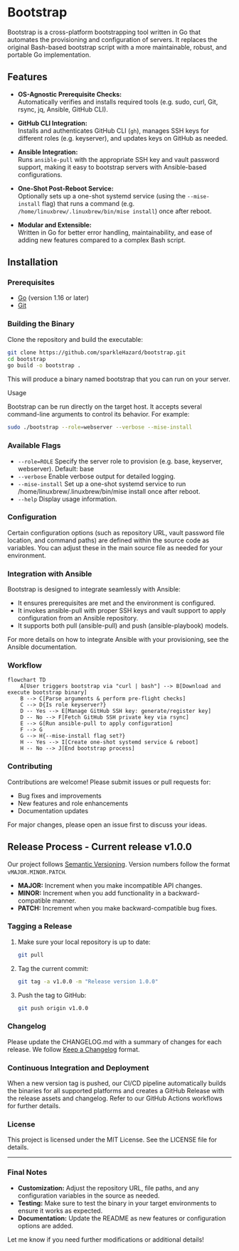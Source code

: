 # Bootstrap

Bootstrap is a cross-platform bootstrapping tool written in Go that automates the provisioning and configuration of servers. It replaces the original Bash-based bootstrap script with a more maintainable, robust, and portable Go implementation.

## Features

- **OS-Agnostic Prerequisite Checks:**  
  Automatically verifies and installs required tools (e.g. sudo, curl, Git, rsync, jq, Ansible, GitHub CLI).

- **GitHub CLI Integration:**  
  Installs and authenticates GitHub CLI (`gh`), manages SSH keys for different roles (e.g. keyserver), and updates keys on GitHub as needed.

- **Ansible Integration:**  
  Runs `ansible-pull` with the appropriate SSH key and vault password support, making it easy to bootstrap servers with Ansible-based configurations.

- **One-Shot Post-Reboot Service:**  
  Optionally sets up a one-shot systemd service (using the `--mise-install` flag) that runs a command (e.g. `/home/linuxbrew/.linuxbrew/bin/mise install`) once after reboot.

- **Modular and Extensible:**  
  Written in Go for better error handling, maintainability, and ease of adding new features compared to a complex Bash script.

## Installation

### Prerequisites

- [Go](https://golang.org/dl/) (version 1.16 or later)
- [Git](https://git-scm.com/)

### Building the Binary

Clone the repository and build the executable:

```bash
git clone https://github.com/sparkleHazard/bootstrap.git
cd bootstrap
go build -o bootstrap .
```

This will produce a binary named bootstrap that you can run on your server.

Usage

Bootstrap can be run directly on the target host. It accepts several command-line arguments to control its behavior. For example:

```bash
sudo ./bootstrap --role=webserver --verbose --mise-install
```

### Available Flags

- `--role=ROLE`
  Specify the server role to provision (e.g. base, keyserver, webserver).
  Default: base
- `--verbose`
  Enable verbose output for detailed logging.
- `--mise-install`
  Set up a one-shot systemd service to run /home/linuxbrew/.linuxbrew/bin/mise install once after reboot.
- `--help`
  Display usage information.

### Configuration

Certain configuration options (such as repository URL, vault password file location, and command paths) are defined within the source code as variables. You can adjust these in the main source file as needed for your environment.

### Integration with Ansible

Bootstrap is designed to integrate seamlessly with Ansible:

- It ensures prerequisites are met and the environment is configured.
- It invokes ansible-pull with proper SSH keys and vault support to apply configuration from an Ansible repository.
- It supports both pull (ansible-pull) and push (ansible-playbook) models.

For more details on how to integrate Ansible with your provisioning, see the Ansible documentation.

### Workflow

```mermaid
flowchart TD
    A[User triggers bootstrap via "curl | bash"] --> B[Download and execute bootstrap binary]
    B --> C[Parse arguments & perform pre-flight checks]
    C --> D{Is role keyserver?}
    D -- Yes --> E[Manage GitHub SSH key: generate/register key]
    D -- No --> F[Fetch GitHub SSH private key via rsync]
    E --> G[Run ansible-pull to apply configuration]
    F --> G
    G --> H{--mise-install flag set?}
    H -- Yes --> I[Create one-shot systemd service & reboot]
    H -- No --> J[End bootstrap process]
```

### Contributing

Contributions are welcome! Please submit issues or pull requests for:

- Bug fixes and improvements
- New features and role enhancements
- Documentation updates

For major changes, please open an issue first to discuss your ideas.

## Release Process - Current release v1.0.0

Our project follows [Semantic Versioning](https://semver.org/). Version numbers follow the format `vMAJOR.MINOR.PATCH`.

- **MAJOR:** Increment when you make incompatible API changes.
- **MINOR:** Increment when you add functionality in a backward-compatible manner.
- **PATCH:** Increment when you make backward-compatible bug fixes.

### Tagging a Release

1. Make sure your local repository is up to date:

   ```bash
   git pull
   ```

1. Tag the current commit:

   ```bash
   git tag -a v1.0.0 -m "Release version 1.0.0"
   ```

1. Push the tag to GitHub:

   ```bash
   git push origin v1.0.0
   ```

### Changelog

Please update the CHANGELOG.md with a summary of changes for each release. We follow [Keep a Changelog](https://keepachangelog.com/en/1.0.0/) format.

### Continuous Integration and Deployment

When a new version tag is pushed, our CI/CD pipeline automatically builds the binaries for all supported platforms and creates a GitHub Release with the release assets and changelog. Refer to our GitHub Actions workflows for further details.

### License

This project is licensed under the MIT License. See the LICENSE file for details.

---

### Final Notes

- **Customization:** Adjust the repository URL, file paths, and any configuration variables in the source as needed.
- **Testing:** Make sure to test the binary in your target environments to ensure it works as expected.
- **Documentation:** Update the README as new features or configuration options are added.

Let me know if you need further modifications or additional details!
